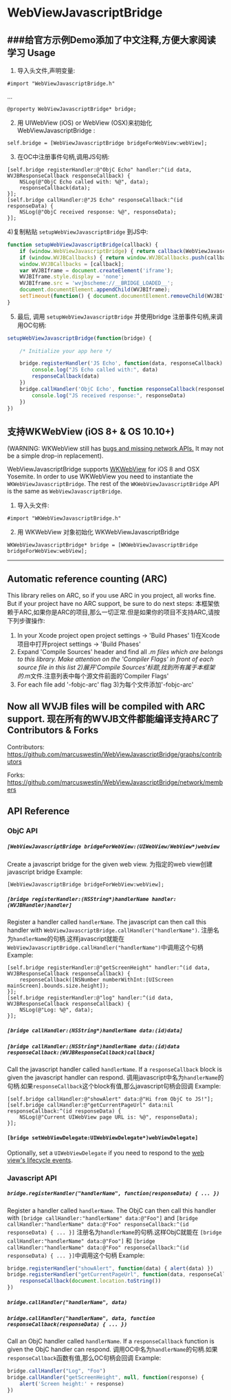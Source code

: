WebViewJavascriptBridge
=======================

###给官方示例Demo添加了中文注释,方便大家阅读学习
Usage
-----

1) 导入头文件,声明变量:

```objc
#import "WebViewJavascriptBridge.h"
```

...

```objc
@property WebViewJavascriptBridge* bridge;
```

2) 用 UIWebView (iOS) or WebView (OSX)来初始化 WebViewJavascriptBridge :

```objc
self.bridge = [WebViewJavascriptBridge bridgeForWebView:webView];
```

3) 在OC中注册事件句柄,调用JS句柄:

```objc
[self.bridge registerHandler:@"ObjC Echo" handler:^(id data, WVJBResponseCallback responseCallback) {
	NSLog(@"ObjC Echo called with: %@", data);
	responseCallback(data);
}];
[self.bridge callHandler:@"JS Echo" responseCallback:^(id responseData) {
	NSLog(@"ObjC received response: %@", responseData);
}];
```

4)复制粘贴 `setupWebViewJavascriptBridge` 到JS中:
	
```javascript
function setupWebViewJavascriptBridge(callback) {
	if (window.WebViewJavascriptBridge) { return callback(WebViewJavascriptBridge); }
	if (window.WVJBCallbacks) { return window.WVJBCallbacks.push(callback); }
	window.WVJBCallbacks = [callback];
	var WVJBIframe = document.createElement('iframe');
	WVJBIframe.style.display = 'none';
	WVJBIframe.src = 'wvjbscheme://__BRIDGE_LOADED__';
	document.documentElement.appendChild(WVJBIframe);
	setTimeout(function() { document.documentElement.removeChild(WVJBIframe) }, 0)
}
```

5) 最后, 调用 `setupWebViewJavascriptBridge` 并使用bridge 注册事件句柄,来调用OC句柄:

```javascript
setupWebViewJavascriptBridge(function(bridge) {
	
	/* Initialize your app here */

	bridge.registerHandler('JS Echo', function(data, responseCallback) {
		console.log("JS Echo called with:", data)
		responseCallback(data)
	})
	bridge.callHandler('ObjC Echo', function responseCallback(responseData) {
		console.log("JS received response:", responseData)
	})
})
```

支持WKWebView (iOS 8+ & OS 10.10+)
--------------------------------------

(WARNING: WKWebView still has [bugs and missing network APIs.](https://github.com/ShingoFukuyama/WKWebViewTips/blob/master/README.md) It may not be a simple drop-in replacement).

WebViewJavascriptBridge supports [WKWebView](http://nshipster.com/wkwebkit/) for iOS 8 and OSX Yosemite. In order to use WKWebView you need to instantiate the `WKWebViewJavascriptBridge`. The rest of the `WKWebViewJavascriptBridge` API is the same as `WebViewJavascriptBridge`.

1) 导入头文件:

```objc
#import "WKWebViewJavascriptBridge.h"
```

2) 用 WKWebView 对象初始化 WKWebViewJavascriptBridge 

```objc
WKWebViewJavascriptBridge* bridge = [WKWebViewJavascriptBridge bridgeForWebView:webView];
```
*************************


Automatic reference counting (ARC)
----------------------------------
This library relies on ARC, so if you use ARC in you project, all works fine.
But if your project have no ARC support, be sure to do next steps:
本框架依赖于ARC,如果你是ARC的项目,那么一切正常.但是如果你的项目不支持ARC,请按下列步骤操作:
1) In your Xcode project open project settings -> 'Build Phases'
1)在Xcode项目中打开project settings -> 'Build Phases'
2) Expand 'Compile Sources' header and find all *.m files which are belongs to this library. Make attention on the 'Compiler Flags' in front of each source file in this list
2)展开'Compile Sources'标题,找到所有属于本框架的*.m文件.注意列表中每个源文件前面的'Compiler Flags'
3) For each file add '-fobjc-arc' flag
3)为每个文件添加'-fobjc-arc'

Now all WVJB files will be compiled with ARC support.
现在所有的WVJB文件都能编译支持ARC了
Contributors & Forks
--------------------
Contributors: https://github.com/marcuswestin/WebViewJavascriptBridge/graphs/contributors

Forks: https://github.com/marcuswestin/WebViewJavascriptBridge/network/members

API Reference
-------------

### ObjC API

##### `[WebViewJavascriptBridge bridgeForWebView:(UIWebView/WebView*)webview`

Create a javascript bridge for the given web view.
为指定的web view创建javascript bridge
Example:

```objc	
[WebViewJavascriptBridge bridgeForWebView:webView];
```

##### `[bridge registerHandler:(NSString*)handlerName handler:(WVJBHandler)handler]`

Register a handler called `handlerName`. The javascript can then call this handler with `WebViewJavascriptBridge.callHandler("handlerName")`.
注册名为`handlerName`的句柄.这样javascript就能在`WebViewJavascriptBridge.callHandler("handlerName")`中调用这个句柄
Example:

```objc
[self.bridge registerHandler:@"getScreenHeight" handler:^(id data, WVJBResponseCallback responseCallback) {
	responseCallback([NSNumber numberWithInt:[UIScreen mainScreen].bounds.size.height]);
}];
[self.bridge registerHandler:@"log" handler:^(id data, WVJBResponseCallback responseCallback) {
	NSLog(@"Log: %@", data);
}];

```

##### `[bridge callHandler:(NSString*)handlerName data:(id)data]`
##### `[bridge callHandler:(NSString*)handlerName data:(id)data responseCallback:(WVJBResponseCallback)callback]`

Call the javascript handler called `handlerName`. If a `responseCallback` block is given the javascript handler can respond.
调用javascript中名为`handlerName`的句柄.如果`responseCallback`这个block有值,那么javascript句柄会回调
Example:

```objc
[self.bridge callHandler:@"showAlert" data:@"Hi from ObjC to JS!"];
[self.bridge callHandler:@"getCurrentPageUrl" data:nil responseCallback:^(id responseData) {
	NSLog(@"Current UIWebView page URL is: %@", responseData);
}];
```

#### `[bridge setWebViewDelegate:UIWebViewDelegate*)webViewDelegate]`

Optionally, set a `UIWebViewDelegate` if you need to respond to the [web view's lifecycle events](http://developer.apple.com/library/ios/documentation/uikit/reference/UIWebViewDelegate_Protocol/Reference/Reference.html).




### Javascript API

##### `bridge.registerHandler("handlerName", function(responseData) { ... })`

Register a handler called `handlerName`. The ObjC can then call this handler with `[bridge callHandler:"handlerName" data:@"Foo"]` and `[bridge callHandler:"handlerName" data:@"Foo" responseCallback:^(id responseData) { ... }]`
注册名为`handlerName`的句柄.这样ObjC就能在 `[bridge callHandler:"handlerName" data:@"Foo"]` 和 `[bridge callHandler:"handlerName" data:@"Foo" responseCallback:^(id responseData) { ... }]`中调用这个句柄
Example:

```javascript
bridge.registerHandler("showAlert", function(data) { alert(data) })
bridge.registerHandler("getCurrentPageUrl", function(data, responseCallback) {
	responseCallback(document.location.toString())
})
```


##### `bridge.callHandler("handlerName", data)`
##### `bridge.callHandler("handlerName", data, function responseCallback(responseData) { ... })`

Call an ObjC handler called `handlerName`. If a `responseCallback` function is given the ObjC handler can respond.
调用OC中名为`handlerName`的句柄.如果`responseCallback`函数有值,那么OC句柄会回调
Example:

```javascript
bridge.callHandler("Log", "Foo")
bridge.callHandler("getScreenHeight", null, function(response) {
	alert('Screen height:' + response)
})
```
